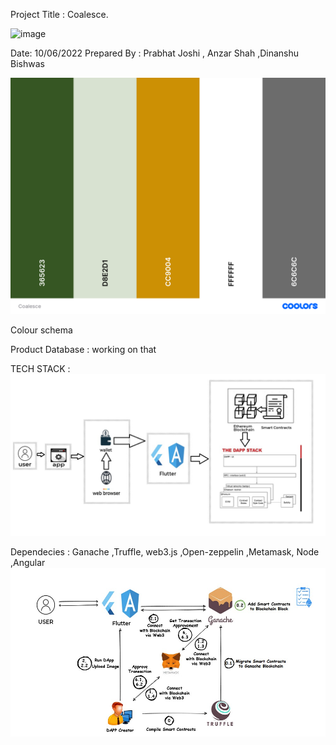 Project Title : Coalesce.

![image](https://user-images.githubusercontent.com/61198659/173002805-8f63fd78-074f-41ff-a11a-3edc92ea12e4.png)

Date: 10/06/2022                                Prepared By : Prabhat Joshi , Anzar Shah ,Dinanshu Bishwas

![image](./Doc/Coalesce.png)

Colour schema 


Product Database :
working on that
    
 TECH STACK :
![image](./Doc/tech.jpeg)

 Dependecies :
Ganache ,Truffle, web3.js ,Open-zeppelin ,Metamask, Node ,Angular
![image](./Doc/depend.jpeg)


